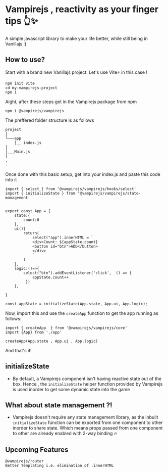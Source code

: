 #  Vampirejs , reactivity as your finger tips 👆✨

A simple javascript library to make your life better, while still being in Vanillajs :)

## How to use?
Start with a brand new Vanillajs project. Let's use Vite⚡ in this case !
```
npm init vite
cd my-vampirejs-project
npm i
```
Aight, after these steps get in the Vampirejs package from npm

```
npm i @vampirejs/vampirejs
```
The preffered folder structure is as follows

```
project
|
└───app
    │__ index.js
│   
│___Main.js
|
.
.
```

Once done with this basic setup, get into your index.js and paste this code into it
```
import { select } from '@vampirejs/vampirejs/hooks/select'
import { initializeState } from '@vampirejs/vampirejs/state-management'


export const App = {
    state:{
        count:0
    },
    ui(){
        return(
            select("app").innerHTML = `
            <div>Count: ${appState.count}
            <button id="btn">ADD</button>
            </div>
            `
        )
    },
    logic:()=>{
        select("btn").addEventListener('click',  () => {
            appState.count++
         })
    },
    
}

const appState = initializeState(App.state, App.ui, App.logic);

```
Now, import this and use the ```createApp``` function to get the app running as follows:
```
import { createApp  } from '@vampirejs/vampirejs/core'
import {App} from './app'

createApp(App.state , App.ui , App.logic)

```

And that's it! 

## initializeState
- By default, a Vampirejs component isn't having reactive state out of the box. Hence , the ```initializeState``` helper function provided by Vampirejs is used inorder to get some dynamic state into the game

##  What about state management ?!
- Vampirejs doesn't require any state management library, as the inbuilt ```initializeState``` function can be exported from one component to other inorder to share state. Which means props passed from one component to other are already enabled with 2-way binding :fire:

## Upcoming Features
    @vampirejs/router
    Better Templating i.e. elimination of .innerHTML 

